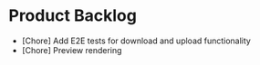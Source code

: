 # Product Backlog
* [Chore] Add E2E tests for download and upload functionality
* [Chore] Preview rendering